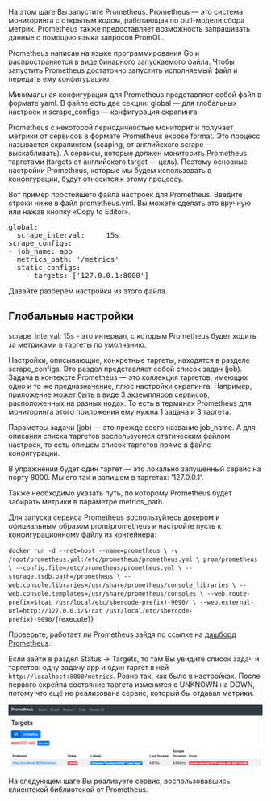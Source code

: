 На этом шаге Вы запустите Prometheus. Prometheus — это система мониторинга с открытым кодом, работающая по pull-модели сбора метрик. Prometheus также предоставляет возможность запрашивать данные с помощью языка запросов PromQL.

Prometheus написан на языке программирования Go и распространяется в виде бинарного запускаемого файла. Чтобы запустить Prometheus достаточно запустить исполняемый файл и передать ему конфигурацию.

Минимальная конфигурация для Prometheus представляет собой файл в формате yaml. В файле есть две секции: global — для глобальных настроек и scrape_configs — конфигурация скрапинга.

Prometheus с некоторой периодичностью мониторит и получает метрики от сервисов в формате Prometheus expose format. Это процесс называется скрапингом (scaping, от английского scrape — выскабливать). А сервисы, которые должен мониторить Prometheus таргетами (targets от английского target — цель). Поэтому основные настройки Prometheus, которые мы будем использовать в конфигурации, будут относится к этому процессу.

Вот пример простейшего файла настроек для Prometheus. Введите строки ниже в файл prometheus.yml. Вы можете сделать это вручную или нажав кнопку «Copy to Editor».

<pre class="file" data-filename="prometheus.yml" data-target="replace">
global:
  scrape_interval:     15s
scrape_configs:
- job_name: app
  metrics_path: '/metrics'
  static_configs:
    - targets: ['127.0.0.1:8000']
</pre>

Давайте разберём настройки из этого файла.

## Глобальные настройки 

scrape_interval: 15s - это интервал, с которым Prometheus будет ходить за метриками в таргеты по умолчанию. 

Настройки, описывающие, конкретные таргеты, находятся в разделе scrape_configs. Это раздел представляет собой список задач (job). Задача в контексте Prometheus — это коллекция таргетов, имеющих одно и то же предназначение, плюс настройки скрапинга. Например, приложение может быть в виде 3 экземпляров сервисов, расположенных на разных нодах. То есть в терминах Prometheus для мониторинга этого приложения ему нужна 1 задача и 3 таргета.

Параметры задачи (job) — это прежде всего название job_name. А для описания списка таргетов воспользуемся статическим файлом настроек, то есть опишем список таргетов прямо в файле конфигурации.

В упражнении будет один таргет — это локально запущенный сервис на порту 8000. Мы его так и запишем в таргетах: '127.0.0.1'.

Также необходимо указать путь, по которому Prometheus будет забирать метрики в параметре metrics_path.

Для запуска сервиса Prometheus воспользуйтесь докером и официальным образом prom/prometheus и настройте пусть к конфигурационному файлу из контейнера:

`
docker run -d --net=host --name=prometheus \
   -v /root/prometheus.yml:/etc/prometheus/prometheus.yml \
   prom/prometheus \
   --config.file=/etc/prometheus/prometheus.yml \
   --storage.tsdb.path=/prometheus \
   --web.console.libraries=/usr/share/prometheus/console_libraries \
   --web.console.templates=/usr/share/prometheus/consoles \
   --web.route-prefix=$(cat /usr/local/etc/sbercode-prefix)-9090/ \
   --web.external-url=http://127.0.0.1/$(cat /usr/local/etc/sbercode-prefix)-9090/
`{{execute}}

Проверьте, работает ли Prometheus зайдя по ссылке на [дашборд Prometheus](https://[[HOST_SUBDOMAIN]]-9090-[[KATACODA_HOST]].environments.katacoda.com/).

Если зайти в раздел Status -> Targets, то там Вы увидите список задач и таргетов: одну задачу app и один таргет в ней `http://localhost:8000/metrics`. Ровно так, как было в настройках. После первого скрейпа состояние таргета изменится с UNKNOWN на DOWN, потому что ещё не реализована сервис, который бы отдавал метрики.

![TargetDown](./assets/katacoda_prom_target_down.png)

На следующем шаге Вы реализуете сервис, воспользовавшись клиентской библиотекой от Prometheus.
